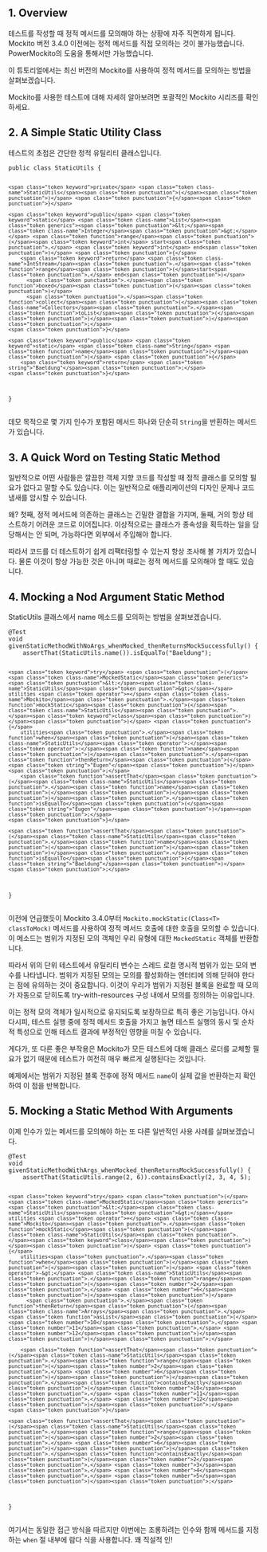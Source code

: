<h2 id="1-overview">1. Overview</h2>
<p>테스트를 작성할 때 정적 메서드를 모의해야 하는 상황에 자주 직면하게 됩니다. Mockito 버전 3.4.0 이전에는 정적 메서드를 직접 모의하는 것이 불가능했습니다. PowerMockito의 도움을 통해서만 가능했습니다.</p>
<p>이 튜토리얼에서는 최신 버전의 Mockito를 사용하여 정적 메서드를 모의하는 방법을 살펴보겠습니다.</p>
<p>Mockito를 사용한 테스트에 대해 자세히 알아보려면 포괄적인 Mockito 시리즈를 확인하세요.</p>
<h2 id="2-a-simple-static-utility-class">2. A Simple Static Utility Class</h2>
<p>테스트의 초점은 간단한 정적 유틸리티 클래스입니다.</p>
<pre><code class="language-java"><span class="token keyword">public</span> <span class="token keyword">class</span> <span class="token class-name">StaticUtils</span> <span class="token punctuation">{</span>

    <span class="token keyword">private</span> <span class="token class-name">StaticUtils</span><span class="token punctuation">(</span><span class="token punctuation">)</span> <span class="token punctuation">{</span><span class="token punctuation">}</span>

    <span class="token keyword">public</span> <span class="token keyword">static</span> <span class="token class-name">List</span><span class="token generics"><span class="token punctuation">&lt;</span><span class="token class-name">Integer</span><span class="token punctuation">&gt;</span></span> <span class="token function">range</span><span class="token punctuation">(</span><span class="token keyword">int</span> start<span class="token punctuation">,</span> <span class="token keyword">int</span> end<span class="token punctuation">)</span> <span class="token punctuation">{</span>
        <span class="token keyword">return</span> <span class="token class-name">IntStream</span><span class="token punctuation">.</span><span class="token function">range</span><span class="token punctuation">(</span>start<span class="token punctuation">,</span> end<span class="token punctuation">)</span>
          <span class="token punctuation">.</span><span class="token function">boxed</span><span class="token punctuation">(</span><span class="token punctuation">)</span>
          <span class="token punctuation">.</span><span class="token function">collect</span><span class="token punctuation">(</span><span class="token class-name">Collectors</span><span class="token punctuation">.</span><span class="token function">toList</span><span class="token punctuation">(</span><span class="token punctuation">)</span><span class="token punctuation">)</span><span class="token punctuation">;</span>
    <span class="token punctuation">}</span>

    <span class="token keyword">public</span> <span class="token keyword">static</span> <span class="token class-name">String</span> <span class="token function">name</span><span class="token punctuation">(</span><span class="token punctuation">)</span> <span class="token punctuation">{</span>
        <span class="token keyword">return</span> <span class="token string">"Baeldung"</span><span class="token punctuation">;</span>
    <span class="token punctuation">}</span>
<span class="token punctuation">}</span></code></pre>
<p>데모 목적으로 몇 가지 인수가 포함된 메서드 하나와 단순히 <code>String</code>을 반환하는 메서드가 있습니다.</p>
<h2 id="3-a-quick-word-on-testing-static-method">3. A Quick Word on Testing Static Method</h2>
<p>일반적으로 어떤 사람들은 깔끔한 객체 지향 코드를 작성할 때 정적 클래스를 모의할 필요가 없다고 말할 수도 있습니다. 이는 일반적으로 애플리케이션의 디자인 문제나 코드 냄새를 암시할 수 있습니다.</p>
<p>왜? 첫째, 정적 메서드에 의존하는 클래스는 긴밀한 결합을 가지며, 둘째, 거의 항상 테스트하기 어려운 코드로 이어집니다. 이상적으로는 클래스가 종속성을 획득하는 일을 담당해서는 안 되며, 가능하다면 외부에서 주입해야 합니다.</p>
<p>따라서 코드를 더 테스트하기 쉽게 리팩터링할 수 있는지 항상 조사해 볼 가치가 있습니다. 물론 이것이 항상 가능한 것은 아니며 때로는 정적 메서드를 모의해야 할 때도 있습니다.</p>
<h2 id="4-mocking-a-nod-argument-static-method">4. Mocking a Nod Argument Static Method</h2>
<p>StaticUtils 클래스에서 name 메소드를 모의하는 방법을 살펴보겠습니다.</p>
<pre><code class="language-java"><span class="token annotation punctuation">@Test</span>
<span class="token keyword">void</span> <span class="token function">givenStaticMethodWithNoArgs_whenMocked_thenReturnsMockSuccessfully</span><span class="token punctuation">(</span><span class="token punctuation">)</span> <span class="token punctuation">{</span>
    <span class="token function">assertThat</span><span class="token punctuation">(</span><span class="token class-name">StaticUtils</span><span class="token punctuation">.</span><span class="token function">name</span><span class="token punctuation">(</span><span class="token punctuation">)</span><span class="token punctuation">)</span><span class="token punctuation">.</span><span class="token function">isEqualTo</span><span class="token punctuation">(</span><span class="token string">"Baeldung"</span><span class="token punctuation">)</span><span class="token punctuation">;</span>

    <span class="token keyword">try</span> <span class="token punctuation">(</span><span class="token class-name">MockedStatic</span><span class="token generics"><span class="token punctuation">&lt;</span><span class="token class-name">StaticUtils</span><span class="token punctuation">&gt;</span></span> utilities <span class="token operator">=</span> <span class="token class-name">Mockito</span><span class="token punctuation">.</span><span class="token function">mockStatic</span><span class="token punctuation">(</span><span class="token class-name">StaticUtils</span><span class="token punctuation">.</span><span class="token keyword">class</span><span class="token punctuation">)</span><span class="token punctuation">)</span> <span class="token punctuation">{</span>
        utilities<span class="token punctuation">.</span><span class="token function">when</span><span class="token punctuation">(</span><span class="token class-name">StaticUtils</span><span class="token operator">:</span><span class="token operator">:</span><span class="token function">name</span><span class="token punctuation">)</span><span class="token punctuation">.</span><span class="token function">thenReturn</span><span class="token punctuation">(</span><span class="token string">"Eugen"</span><span class="token punctuation">)</span><span class="token punctuation">;</span>
        <span class="token function">assertThat</span><span class="token punctuation">(</span><span class="token class-name">StaticUtils</span><span class="token punctuation">.</span><span class="token function">name</span><span class="token punctuation">(</span><span class="token punctuation">)</span><span class="token punctuation">)</span><span class="token punctuation">.</span><span class="token function">isEqualTo</span><span class="token punctuation">(</span><span class="token string">"Eugen"</span><span class="token punctuation">)</span><span class="token punctuation">;</span>
    <span class="token punctuation">}</span>

    <span class="token function">assertThat</span><span class="token punctuation">(</span><span class="token class-name">StaticUtils</span><span class="token punctuation">.</span><span class="token function">name</span><span class="token punctuation">(</span><span class="token punctuation">)</span><span class="token punctuation">)</span><span class="token punctuation">.</span><span class="token function">isEqualTo</span><span class="token punctuation">(</span><span class="token string">"Baeldung"</span><span class="token punctuation">)</span><span class="token punctuation">;</span>
<span class="token punctuation">}</span></code></pre>
<p>이전에 언급했듯이 Mockito 3.4.0부터 <code>Mockito.mockStatic(Class&lt;T&gt; classToMock)</code> 메서드를 사용하여 정적 메서드 호출에 대한 호출을 모의할 수 있습니다. 이 메소드는 범위가 지정된 모의 객체인 우리 유형에 대한 <code>MockedStatic</code> 객체를 반환합니다.</p>
<p>따라서 위의 단위 테스트에서 유틸리티 변수는 스레드 로컬 명시적 범위가 있는 모의 변수를 나타냅니다. 범위가 지정된 모의는 모의를 활성화하는 엔터티에 의해 닫혀야 한다는 점에 유의하는 것이 중요합니다. 이것이 우리가 범위가 지정된 블록을 완료할 때 모의가 자동으로 닫히도록 try-with-resources 구성 내에서 모의를 정의하는 이유입니다.</p>
<p>이는 정적 모의 객체가 일시적으로 유지되도록 보장하므로 특히 좋은 기능입니다. 아시다시피, 테스트 실행 중에 정적 메서드 호출을 가지고 놀면 테스트 실행의 동시 및 순차적 특성으로 인해 테스트 결과에 부정적인 영향을 미칠 수 있습니다.</p>
<p>게다가, 또 다른 좋은 부작용은 Mockito가 모든 테스트에 대해 클래스 로더를 교체할 필요가 없기 때문에 테스트가 여전히 매우 빠르게 실행된다는 것입니다.</p>
<p>예제에서는 범위가 지정된 블록 전후에 정적 메서드 <code>name</code>이 실제 값을 반환하는지 확인하여 이 점을 반복합니다.</p>
<h2 id="5-mocking-a-static-method-with-arguments">5. Mocking a Static Method With Arguments</h2>
<p>이제 인수가 있는 메서드를 모의해야 하는 또 다른 일반적인 사용 사례를 살펴보겠습니다.</p>
<pre><code class="language-java"><span class="token annotation punctuation">@Test</span>
<span class="token keyword">void</span> <span class="token function">givenStaticMethodWithArgs_whenMocked_thenReturnsMockSuccessfully</span><span class="token punctuation">(</span><span class="token punctuation">)</span> <span class="token punctuation">{</span>
    <span class="token function">assertThat</span><span class="token punctuation">(</span><span class="token class-name">StaticUtils</span><span class="token punctuation">.</span><span class="token function">range</span><span class="token punctuation">(</span><span class="token number">2</span><span class="token punctuation">,</span> <span class="token number">6</span><span class="token punctuation">)</span><span class="token punctuation">)</span><span class="token punctuation">.</span><span class="token function">containsExactly</span><span class="token punctuation">(</span><span class="token number">2</span><span class="token punctuation">,</span> <span class="token number">3</span><span class="token punctuation">,</span> <span class="token number">4</span><span class="token punctuation">,</span> <span class="token number">5</span><span class="token punctuation">)</span><span class="token punctuation">;</span>

    <span class="token keyword">try</span> <span class="token punctuation">(</span><span class="token class-name">MockedStatic</span><span class="token generics"><span class="token punctuation">&lt;</span><span class="token class-name">StaticUtils</span><span class="token punctuation">&gt;</span></span> utilities <span class="token operator">=</span> <span class="token class-name">Mockito</span><span class="token punctuation">.</span><span class="token function">mockStatic</span><span class="token punctuation">(</span><span class="token class-name">StaticUtils</span><span class="token punctuation">.</span><span class="token keyword">class</span><span class="token punctuation">)</span><span class="token punctuation">)</span> <span class="token punctuation">{</span>
        utilities<span class="token punctuation">.</span><span class="token function">when</span><span class="token punctuation">(</span><span class="token punctuation">(</span><span class="token punctuation">)</span> <span class="token operator">-&gt;</span> <span class="token class-name">StaticUtils</span><span class="token punctuation">.</span><span class="token function">range</span><span class="token punctuation">(</span><span class="token number">2</span><span class="token punctuation">,</span> <span class="token number">6</span><span class="token punctuation">)</span><span class="token punctuation">)</span>
          <span class="token punctuation">.</span><span class="token function">thenReturn</span><span class="token punctuation">(</span><span class="token class-name">Arrays</span><span class="token punctuation">.</span><span class="token function">asList</span><span class="token punctuation">(</span><span class="token number">10</span><span class="token punctuation">,</span> <span class="token number">11</span><span class="token punctuation">,</span> <span class="token number">12</span><span class="token punctuation">)</span><span class="token punctuation">)</span><span class="token punctuation">;</span>

        <span class="token function">assertThat</span><span class="token punctuation">(</span><span class="token class-name">StaticUtils</span><span class="token punctuation">.</span><span class="token function">range</span><span class="token punctuation">(</span><span class="token number">2</span><span class="token punctuation">,</span> <span class="token number">6</span><span class="token punctuation">)</span><span class="token punctuation">)</span><span class="token punctuation">.</span><span class="token function">containsExactly</span><span class="token punctuation">(</span><span class="token number">10</span><span class="token punctuation">,</span> <span class="token number">11</span><span class="token punctuation">,</span> <span class="token number">12</span><span class="token punctuation">)</span><span class="token punctuation">;</span>
    <span class="token punctuation">}</span>

    <span class="token function">assertThat</span><span class="token punctuation">(</span><span class="token class-name">StaticUtils</span><span class="token punctuation">.</span><span class="token function">range</span><span class="token punctuation">(</span><span class="token number">2</span><span class="token punctuation">,</span> <span class="token number">6</span><span class="token punctuation">)</span><span class="token punctuation">)</span><span class="token punctuation">.</span><span class="token function">containsExactly</span><span class="token punctuation">(</span><span class="token number">2</span><span class="token punctuation">,</span> <span class="token number">3</span><span class="token punctuation">,</span> <span class="token number">4</span><span class="token punctuation">,</span> <span class="token number">5</span><span class="token punctuation">)</span><span class="token punctuation">;</span>
<span class="token punctuation">}</span></code></pre>
<p>여기서는 동일한 접근 방식을 따르지만 이번에는 조롱하려는 인수와 함께 메서드를 지정하는 <code>when</code> 절 내부에 람다 식을 사용합니다. 꽤 직설적 인!</p>